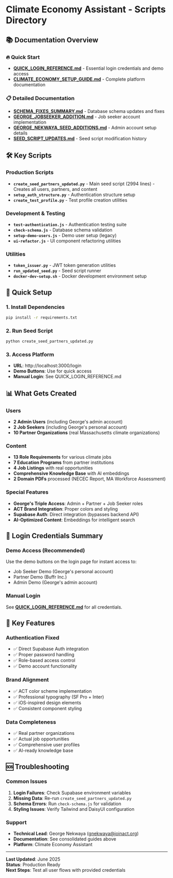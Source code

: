 # Climate Economy Assistant - Scripts Directory

## 📚 Documentation Overview

### 🔥 Quick Start
- **[QUICK_LOGIN_REFERENCE.md](./QUICK_LOGIN_REFERENCE.md)** - Essential login credentials and demo access
- **[CLIMATE_ECONOMY_SETUP_GUIDE.md](./CLIMATE_ECONOMY_SETUP_GUIDE.md)** - Complete platform documentation

### 📋 Detailed Documentation
- **[SCHEMA_FIXES_SUMMARY.md](./SCHEMA_FIXES_SUMMARY.md)** - Database schema updates and fixes
- **[GEORGE_JOBSEEKER_ADDITION.md](./GEORGE_JOBSEEKER_ADDITION.md)** - Job seeker account implementation
- **[GEORGE_NEKWAYA_SEED_ADDITIONS.md](./GEORGE_NEKWAYA_SEED_ADDITIONS.md)** - Admin account setup details
- **[SEED_SCRIPT_UPDATES.md](./SEED_SCRIPT_UPDATES.md)** - Seed script modification history

## 🛠️ Key Scripts

### Production Scripts
- **`create_seed_partners_updated.py`** - Main seed script (2994 lines) - Creates all users, partners, and content
- **`setup_auth_structure.py`** - Authentication structure setup
- **`create_test_profile.py`** - Test profile creation utilities

### Development & Testing
- **`test-authentication.js`** - Authentication testing suite
- **`check-schema.js`** - Database schema validation
- **`setup-demo-users.js`** - Demo user setup (legacy)
- **`ui-refactor.js`** - UI component refactoring utilities

### Utilities
- **`token_issuer.py`** - JWT token generation utilities
- **`run_updated_seed.py`** - Seed script runner
- **`docker-dev-setup.sh`** - Docker development environment setup

## 🚀 Quick Setup

### 1. Install Dependencies
```bash
pip install -r requirements.txt
```

### 2. Run Seed Script
```bash
python create_seed_partners_updated.py
```

### 3. Access Platform
- **URL**: http://localhost:3000/login
- **Demo Buttons**: Use for quick access
- **Manual Login**: See QUICK_LOGIN_REFERENCE.md

## 📊 What Gets Created

### Users
- **2 Admin Users** (including George's admin account)
- **2 Job Seekers** (including George's personal account)  
- **10 Partner Organizations** (real Massachusetts climate organizations)

### Content
- **13 Role Requirements** for various climate jobs
- **7 Education Programs** from partner institutions
- **4 Job Listings** with real opportunities
- **Comprehensive Knowledge Base** with AI embeddings
- **2 Domain PDFs** processed (NECEC Report, MA Workforce Assessment)

### Special Features
- **George's Triple Access**: Admin + Partner + Job Seeker roles
- **ACT Brand Integration**: Proper colors and styling
- **Supabase Auth**: Direct integration (bypasses backend API)
- **AI-Optimized Content**: Embeddings for intelligent search

## 🔐 Login Credentials Summary

### Demo Access (Recommended)
Use the demo buttons on the login page for instant access to:
- Job Seeker Demo (George's personal account)
- Partner Demo (Buffr Inc.)
- Admin Demo (George's admin account)

### Manual Login
See **[QUICK_LOGIN_REFERENCE.md](./QUICK_LOGIN_REFERENCE.md)** for all credentials.

## 🎯 Key Features

### Authentication Fixed
- ✅ Direct Supabase Auth integration
- ✅ Proper password handling
- ✅ Role-based access control
- ✅ Demo account functionality

### Brand Alignment
- ✅ ACT color scheme implementation
- ✅ Professional typography (SF Pro + Inter)
- ✅ iOS-inspired design elements
- ✅ Consistent component styling

### Data Completeness
- ✅ Real partner organizations
- ✅ Actual job opportunities
- ✅ Comprehensive user profiles
- ✅ AI-ready knowledge base

## 🆘 Troubleshooting

### Common Issues
1. **Login Failures**: Check Supabase environment variables
2. **Missing Data**: Re-run `create_seed_partners_updated.py`
3. **Schema Errors**: Run `check-schema.js` for validation
4. **Styling Issues**: Verify Tailwind and DaisyUI configuration

### Support
- **Technical Lead**: George Nekwaya (gnekwaya@joinact.org)
- **Documentation**: See consolidated guides above
- **Platform**: Climate Economy Assistant

---

**Last Updated**: June 2025  
**Status**: Production Ready  
**Next Steps**: Test all user flows with provided credentials 